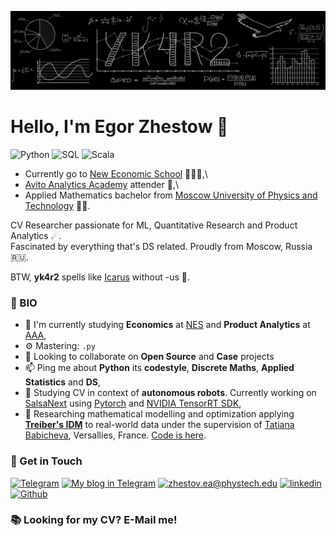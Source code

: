 ![wallpaper](https://github.com/yk4r2/yk4r2/blob/master/GitHub.png)
# Hello, I'm Egor Zhestow 👋

![Python](https://img.shields.io/badge/-%E2%A0%80%E2%A0%80%E2%A0%80python:%E2%A0%80%E2%A0%80%E2%A0%80%20expert-ffdc7c?logo=python&style=for-the-badge&suffix=expert&logoColor=white)
![SQL](https://img.shields.io/badge/-%E2%A0%80%E2%A0%80%E2%A0%80%E2%A0%80%E2%A0%80SQL:%E2%A0%80%E2%A0%80%E2%A0%80%E2%A0%80%20expert-ffaa67?&logo=postgresql&style=for-the-badge&suffix=expert)
![Scala](https://img.shields.io/badge/-SPARK+SCALA:%20normal-da674a?logo=scala&style=for-the-badge&suffix=expert&logoColor=white)

- Currently go to [New Economic School](https://www.nes.ru/?lang=en) 🙋🏻‍♂️,\
- [Avito Analytics Academy](https://avito-analytics-academy.ru) attender 🥑,\
- Applied Mathematics bachelor from [Moscow University of Physics and Technology](https://mipt.ru/english/) 👨‍🏫.

CV Researcher passionate for ML, Quantitative Research and Product Analytics ☄.\
Fascinated by everything that's DS related. Proudly from Moscow, Russia 🇷🇺.

BTW, **yk4r2** spells like [Icarus](https://en.wikipedia.org/wiki/Icarus) without -us 🦅.

### 👾 BIO

- 🔭 I'm currently studying **Economics** at [NES](https://www.nes.ru/?lang=en) and **Product Analytics** at [AAA](https://avito-analytics-academy.ru/),
- ⚙️ Mastering: `.py`
- 👯 Looking to collaborate on **Open Source** and **Case** projects
- 📫 Ping me about **Python** its **codestyle**, **Discrete Maths**, **Applied Statistics** and **DS**,
- 🚗 Studying CV in context of **autonomous robots**. Currently working on [SalsaNext](https://github.com/Halmstad-University/SalsaNext) using [Pytorch](https://pytorch.org) and [NVIDIA TensorRT SDK](https://developer.nvidia.com/tensorrt),
- 🧪 Researching mathematical modelling and optimization applying **[Treiber's IDM](https://en.wikipedia.org/wiki/Intelligent_driver_model)** to real-world data under the supervision of [Tatiana Babicheva](https://scholar.google.com/citations?user=Apd66t4AAAAJ&hl=th), Versallies, France. [Code is here](https://github.com/yk4r2/ZhesSim).

### 📧 Get in Touch

[![Telegram](https://img.shields.io/badge/-Telegram-2b4d59?&style=for-the-badge&logo=telegram&logoColor=white)](https://t.me/ykvr2) [![My blog in Telegram](https://img.shields.io/badge/-TG%20%E2%A0%80blog-39998e?&style=for-the-badge&logo=telegram&logoColor=white)](https://t.me/i_dont_like_camelCase) [![zhestov.ea@phystech.edu](https://img.shields.io/badge/%E2%A0%80%E2%A0%80Email%E2%A0%80%20-%23E62B1E.svg?&style=for-the-badge&logo=mail.ru&logoColor=white&color=ffdc7c)](mailto:zhestov.ea@phystech.edu) [![linkedin](https://img.shields.io/badge/linkedin%20-%230077B5.svg?&style=for-the-badge&logo=linkedin&logoColor=white&color=ffaa67)](https://www.linkedin.com/in/yk4r2/) [![Github](https://img.shields.io/badge/-%E2%A0%80Github%E2%A0%80-da674a?&style=for-the-badge&logo=github&logoColor=white)](https://www.github.com/yk4r2)

### 📚 Looking for my CV? E-Mail me!
